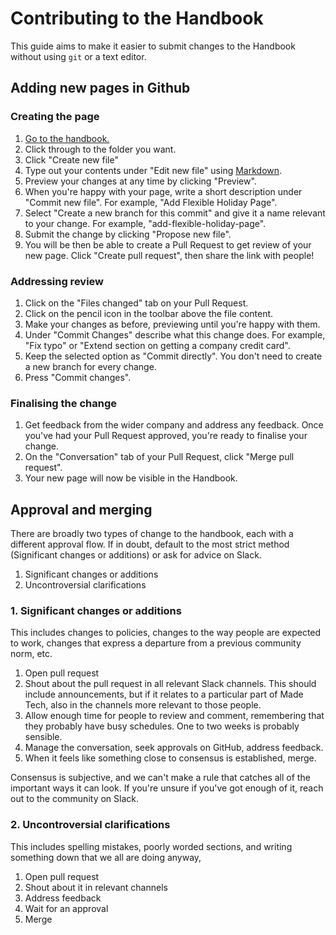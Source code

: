 # Contributing to the Handbook

This guide aims to make it easier to submit changes to the Handbook without using `git` or a text editor.

## Adding new pages in Github

### Creating the page

1. [Go to the handbook.](https://github.com/madetech/handbook)
2. Click through to the folder you want.
3. Click "Create new file"
4. Type out your contents under "Edit new file" using [Markdown](https://docs.github.com/en/github/writing-on-github/getting-started-with-writing-and-formatting-on-github/basic-writing-and-formatting-syntax).
5. Preview your changes at any time by clicking "Preview".
6. When you're happy with your page, write a short description under "Commit new file". For example, "Add Flexible Holiday Page".
7. Select "Create a new branch for this commit" and give it a name relevant to your change. For example, "add-flexible-holiday-page".
8. Submit the change by clicking "Propose new file".
9. You will be then be able to create a Pull Request to get review of your new page. Click "Create pull request", then share the link with people!

### Addressing review

1. Click on the "Files changed" tab on your Pull Request.
2. Click on the pencil icon in the toolbar above the file content.
3. Make your changes as before, previewing until you're happy with them.
4. Under "Commit Changes" describe what this change does. For example, "Fix typo" or "Extend section on getting a company credit card".
5. Keep the selected option as "Commit directly". You don't need to create a new branch for every change.
6. Press "Commit changes".

### Finalising the change

1. Get feedback from the wider company and address any feedback. Once you've had your Pull Request approved, you're ready to finalise your change.
2. On the "Conversation" tab of your Pull Request, click "Merge pull request".
3. Your new page will now be visible in the Handbook.

## Approval and merging

There are broadly two types of change to the handbook, each with a different approval flow.
If in doubt, default to the most strict method (Significant changes or additions) or ask for advice on Slack.

1. Significant changes or additions
2. Uncontroversial clarifications


### 1. Significant changes or additions

This includes changes to policies, changes to the way people are expected to work, changes that express a departure from a previous community norm, etc.

1. Open pull request
2. Shout about the pull request in all relevant Slack channels. This should include announcements, but if it relates to a particular part of Made Tech, also in
the channels more relevant to those people.
3. Allow enough time for people to review and comment, remembering that they probably have busy schedules. One to two weeks is probably sensible.
4. Manage the conversation, seek approvals on GitHub, address feedback.
5. When it feels like something close to consensus is established, merge.

Consensus is subjective, and we can't make a rule that catches all of the important ways it can look.
If you're unsure if you've got enough of it, reach out to the community on Slack.

### 2. Uncontroversial clarifications

This includes spelling mistakes, poorly worded sections, and writing something down that we all are doing anyway,

1. Open pull request
2. Shout about it in relevant channels
3. Address feedback
4. Wait for an approval
5. Merge
